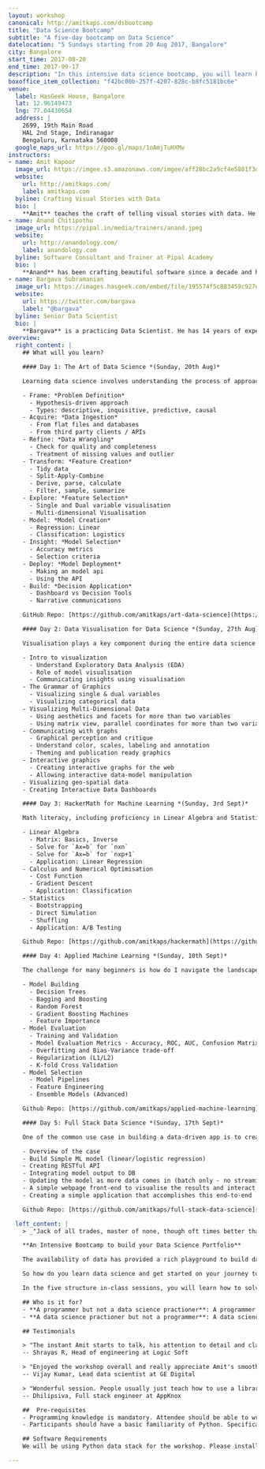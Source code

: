 ```yaml
---
layout: workshop
canonical: http://amitkaps.com/dsbootcamp
title: "Data Science Bootcamp"
subtitle: "A five-day bootcamp on Data Science"
datelocation: "5 Sundays starting from 20 Aug 2017, Bangalore"
city: Bangalore
start_time: 2017-08-20
end_time: 2017-09-17
description: "In this intensive data science bootcamp, you will learn how to solve business problem using data science (the art of data science), the principle and application of data visualisation (Data Visualisation for Data Science), the math behind machine learning in a hacker’s way (HackerMath for ML), using machine learning in an applied context (Applied ML) and finally how to create a data-driven product (FullStack Data Science)."
boxoffice_item_collection: "f42bc00b-257f-4207-828c-b8fc5181bc6e"
venue:
  label: HasGeek House, Bangalore
  lat: 12.96149473
  lng: 77.64430654
  address: |
    2699, 19th Main Road
    HAL 2nd Stage, Indiranagar
    Bengaluru, Karnataka 560008
  google_maps_url: https://goo.gl/maps/1oAmjTuHXMv
instructors:
- name: Amit Kapoor
  image_url: https://imgee.s3.amazonaws.com/imgee/aff28bc2a9cf4e5881f3dd51d56d53b7.jpeg
  website:
    url: http://amitkaps.com/
    label: amitkaps.com
  byline: Crafting Visual Stories with Data
  bio: |
    **Amit** teaches the craft of telling visual stories with data. He conducts workshops and trainings on Data Science in Python and R, as well as on Data Visualisation topics. His background is in strategy consulting having worked with AT Kearney in India, then with Booz & Company in Europe and more recently for startups in Bangalore. He did his B.Tech in Mechanical Engineering from IIT, Delhi and PGDM (MBA) from IIM, Ahmedabad. You can find more about him at [amitkaps.com](http://amitkaps.com/) and tweet him at [@amitkaps](https://twitter.com/amitkaps).
- name: Anand Chitipothu
  image_url: https://pipal.in/media/trainers/anand.jpeg
  website:
    url: http://anandology.com/
    label: anandology.com
  byline: Software Consultant and Trainer at Pipal Academy
  bio: |
    **Anand** has been crafting beautiful software since a decade and half. He’s now building a data science platform, [rorodata](http://www.rorodata.com/), which he recently co-founded. He regularly conducts advanced programming courses through [Pipal Academy](https://pipal.in/trainers/anand/). He is co-author of [web.py](http://webpy.org/), a micro web framework in Python. He has worked at Strand Life Sciences and Internet Archive.
- name: Bargava Subramanian
  image_url: https://images.hasgeek.com/embed/file/195574f5c883459c927ecfdef066715c
  website:
    url: https://twitter.com/bargava
    label: "@bargava"
  byline: Senior Data Scientist
  bio: |
    **Bargava** is a practicing Data Scientist. He has 14 years of experience delivering business analytics solutions to Investment Banks, Entertainment Studios and High-Tech companies. He has given talks and conducted workshops on Data Science, Machine Learning, Deep Learning and Optimization in Python and R. He has a Masters in Statistics from University of Maryland, College Park, USA. He is an ardent NBA fan. You can tweet to him at [@bargava](https://twitter.com/bargava).
overview:
  right_content: |
    ## What will you learn?

    #### Day 1: The Art of Data Science *(Sunday, 20th Aug)*

    Learning data science involves understanding the process of approaching a business problem and going through a series of structured steps to find a decision solution. There is both a science and an art to the whole process. The goal of this day is to enable you to understand the end-to-end data science process through a case-driven approach.

    - Frame: *Problem Definition*
      - Hypothesis-driven approach
      - Types: descriptive, inquisitive, predictive, causal
    - Acquire: *Data Ingestion*
      - From flat files and databases
      - From third party clients / APIs
    - Refine: *Data Wrangling*
      - Check for quality and completeness
      - Treatment of missing values and outlier
    - Transform: *Feature Creation*
      - Tidy data
      - Split-Apply-Combine
      - Derive, parse, calculate
      - Filter, sample, summarize
    - Explore: *Feature Selection*
      - Single and Dual variable visualisation
      - Multi-dimensional Visualisation
    - Model: *Model Creation*
      - Regression: Linear
      - Classification: Logistics
    - Insight: *Model Selection*
      - Accuracy metrics
      - Selection criteria
    - Deploy: *Model Deployment*
      - Making an model api
      - Using the API
    - Build: *Decision Application*
      - Dashboard vs Decision Tools
      - Narrative communications

    GitHub Repo: [https://github.com/amitkaps/art-data-science](https://github.com/amitkaps/art-data-science)

    #### Day 2: Data Visualisation for Data Science *(Sunday, 27th Aug)*

    Visualisation plays a key component during the entire data science process - in exploratory data analysis, model visualisation as well as in communicating the results through a narrative or a dashboard. The goal of this day is to help you gain a deeper understanding on the art and science of data visualisation.

    - Intro to visualization
      - Understand Exploratory Data Analysis (EDA)
      - Role of model visualisation
      - Communicating insights using visualisation
    - The Grammar of Graphics
      - Visualizing single & dual variables
      - Visualizing categorical data
    - Visualizing Multi-Dimensional Data
      - Using aesthetics and facets for more than two variables
      - Using matrix view, parallel coordinates for more than two variables
    - Communicating with graphs
      - Graphical perception and critique
      - Understand color, scales, labeling and annotation
      - Theming and publication ready graphics
    - Interactive graphics
      - Creating interactive graphs for the web
      - Allowing interactive data-model manipulation
    - Visualizing geo-spatial data
    - Creating Interactive Data Dashboards

    #### Day 3: HackerMath for Machine Learning *(Sunday, 3rd Sept)*

    Math literacy, including proficiency in Linear Algebra and Statistics, is a must for anyone learning data science. The goal of this day is to introduce the key concepts from these domains that get used repeatedly in data science applications. Our approach is what we call the “Hacker’s way”. Instead of going back to formulae and proofs, we will teach the concepts by writing code and in practical applications. Concepts don’t remain sticky if the usage is not made apparent.

    - Linear Algebra
      - Matrix: Basics, Inverse
      - Solve for `Ax=b` for `nxn`
      - Solve for `Ax=b` for `nxp+1`
      - Application: Linear Regression
    - Calculus and Numerical Optimisation
      - Cost Function
      - Gradient Descent
      - Application: Classification
    - Statistics
      - Bootstrapping
      - Direct Simulation
      - Shuffling
      - Application: A/B Testing

    Github Repo: [https://github.com/amitkaps/hackermath](https://github.com/amitkaps/hackermath)

    #### Day 4: Applied Machine Learning *(Sunday, 10th Sept)*

    The challenge for many beginners is how do I navigate the landscape of possible ML models and then how do I choose the right model. The goal of this day is to go deeper in to the model building, evaluation and selection process. Real-life case studies are used to teach the various algorithms and techniques. The focus will be on applications, rather than on exposition of the various algorithms.

    - Model Building
      - Decision Trees
      - Bagging and Boosting
      - Random Forest
      - Gradient Boosting Machines
      - Feature Importance
    - Model Evaluation
      - Training and Validation
      - Model Evaluation Metrics - Accuracy, ROC, AUC, Confusion Matrix etc.
      - Overfitting and Bias-Variance trade-off
      - Regularization (L1/L2)
      - K-fold Cross Validation
    - Model Selection
      - Model Pipelines
      - Feature Engineering
      - Ensemble Models (Advanced)

    Github Repo: [https://github.com/amitkaps/applied-machine-learning](https://github.com/amitkaps/applied-machine-learning)

    #### Day 5: Full Stack Data Science *(Sunday, 17th Sept)*

    One of the common use case in building a data-driven app is to create an API and provide seamless integration with other business applications like a dashboard. The goal of this day is on building a basic understanding of server-side programming and front-end application, and allowing you to start creating a data-product from your ML models.

    - Overview of the case
    - Build Simple ML model (linear/logistic regression)
    - Creating RESTful API
    - Integrating model output to DB
    - Updating the model as more data comes in (batch only - no streaming)
    - A simple webpage front-end to visualise the results and interact with the API.
    - Creating a simple application that accomplishes this end-to-end

    Github Repo: [https://github.com/amitkaps/full-stack-data-science](https://github.com/amitkaps/full-stack-data-science)

  left_content: |
    > _"Jack of all trades, master of none, though oft times better than master of one."_

    **An Intensive Bootcamp to build your Data Science Portfolio**

    The availability of data has provided a rich playground to build data-driven products to help take business decisions. Whether you want to predict the resale value of an second hand car, classify whether a customer will default on a loan product, or  recommend which product a user is likely to buy next - they all use data science and machine learning in the process. The ability to take a business problem, frame it as as an analytical problem and then provide a solution to the business to take decisions on it, has become an important skill to learn.

    So how do you learn data science and get started on your journey to build data-driven product. Over the last three years, we have helped multiple organisation and professionals get started on learning data science - and have also written and talked about [learning data science](http://amitkaps.com/learning-data-science). There are two basic tenets on which we wanted to design the bootcamp. First, we want to cover the fundamental topics in data science through in-person structured sessions to so you can grok the concepts. Second, we want to provide enough elapsed time in between these sessions, so that the concepts learned can be consolidated by practice and allow you to start building your own data science portfolio.

    In the five structure in-class sessions, you will learn how to solve business problem using data science (the art of data science), the principle and application of data visualisation (Data Visualisation for Data Science), the math behind machine learning in a hacker's way (HackerMath for ML), using machine learning in an applied context (Applied ML) and finally how to create a data-driven product (FullStack Data Science). Between these classes, you will be working on a different data-set and applying what you have learned in the class. This way during the boot camp, you would have started to build your own personal data science portfolio. Support for answering your queries as well as peer-to-peer learning will be provided through the use of messaging platform like Slack.

    ## Who is it for?
    - **A programmer but not a data science practioner**: A programmer with experience in server-side or front-end development and maybe has some familiarity with doing data analysis. You could be looking to transition in to building data driven products or a create a richer product experience with data.
    - **A data science practioner but not a programmer**: A data science newbie with some experience in doing data analysis, preferably in a scripting language (R/Python/Scala), but wants to get a deeper and a more richer experience in data science.

    ## Testimonials

    > "The instant Amit starts to talk, his attention to detail and clarity of thought is unmissable. Having learnt from him, I've always been astounded by the amount of effort that he puts into his content. And when he presents this content, it is understandable, relatable and the delivery is on point. I wouldn't think twice about attending a workshop that he conducts. A total value for money and time."
    -- Shrayas R, Head of engineering at Logic Soft

    > "Enjoyed the workshop overall and really appreciate Amit's smooth coordinating skills, alongside actual Data science skill sets in teaching."
    -- Vijay Kumar, Lead data scientist at GE Digital

    > "Wonderful session. People usually just teach how to use a library. But, Amit and Bargava taught how to approach the problem."
    -- Dhilipsiva, Full stack engineer at AppKnox

    ##  Pre-requisites
    - Programming knowledge is mandatory. Attendee should be able to write conditional statements, use loops, be comfortable writing functions and be able to understand code snippets and come up with programming logic.
    - Participants should have a basic familiarity of Python. Specifically, we expect participants to know the first three sections from this: [http://anandology.com/python-practice-book/](http://anandology.com/python-practice-book/)

    ## Software Requirements
    We will be using Python data stack for the workshop. Please install Ananconda for Python 3.5 for the workshop. Additional requirement will be communicated to participants.

---
```

